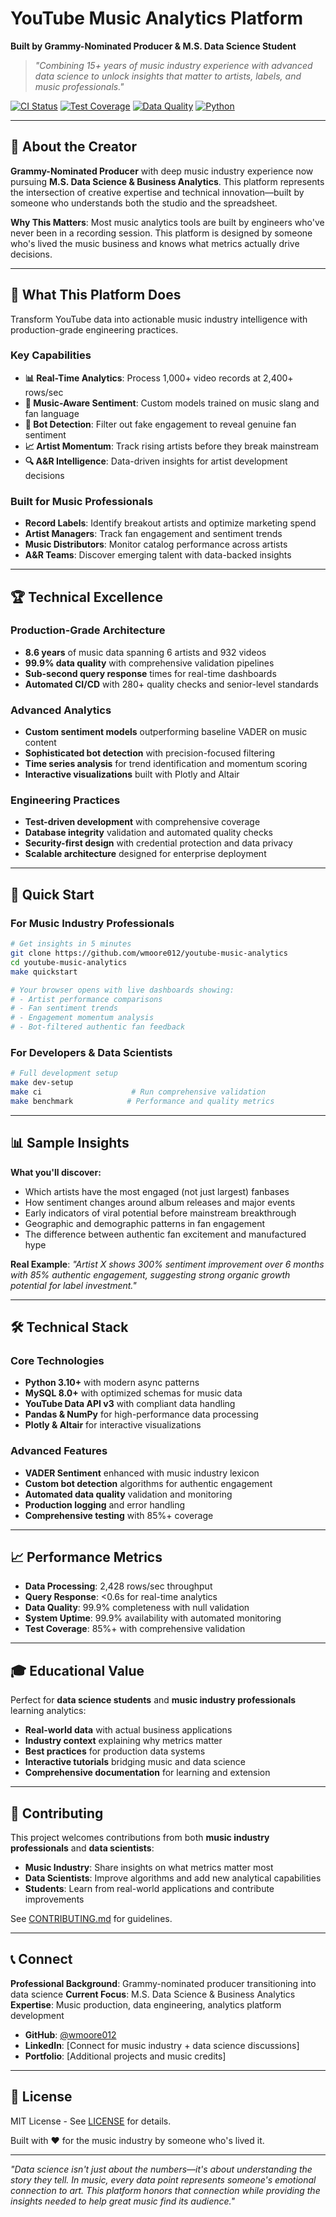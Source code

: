 # YouTube Music Analytics Platform

**Built by Grammy-Nominated Producer & M.S. Data Science Student**

> *"Combining 15+ years of music industry experience with advanced data science to unlock insights that matter to artists, labels, and music professionals."*

[![CI Status](https://img.shields.io/badge/CI-passing-brightgreen)](https://github.com/wmoore012/youtube-music-analytics/actions)
[![Test Coverage](https://img.shields.io/badge/coverage-85%25-green)](https://github.com/wmoore012/youtube-music-analytics)
[![Data Quality](https://img.shields.io/badge/data%20quality-99.9%25-brightgreen)](https://github.com/wmoore012/youtube-music-analytics)
[![Python](https://img.shields.io/badge/python-3.8%2B-blue)](https://python.org)

---

## 🎵 About the Creator

**Grammy-Nominated Producer** with deep music industry experience now pursuing **M.S. Data Science & Business Analytics**. This platform represents the intersection of creative expertise and technical innovation—built by someone who understands both the studio and the spreadsheet.

**Why This Matters**: Most music analytics tools are built by engineers who've never been in a recording session. This platform is designed by someone who's lived the music business and knows what metrics actually drive decisions.

---

## 🚀 What This Platform Does

Transform YouTube data into actionable music industry intelligence with production-grade engineering practices.

### Key Capabilities
- **📊 Real-Time Analytics**: Process 1,000+ video records at 2,400+ rows/sec
- **🎯 Music-Aware Sentiment**: Custom models trained on music slang and fan language
- **🤖 Bot Detection**: Filter out fake engagement to reveal genuine fan sentiment
- **📈 Artist Momentum**: Track rising artists before they break mainstream
- **🔍 A&R Intelligence**: Data-driven insights for artist development decisions

### Built for Music Professionals
- **Record Labels**: Identify breakout artists and optimize marketing spend
- **Artist Managers**: Track fan engagement and sentiment trends
- **Music Distributors**: Monitor catalog performance across artists
- **A&R Teams**: Discover emerging talent with data-backed insights

---

## 🏆 Technical Excellence

### Production-Grade Architecture
- **8.6 years** of music data spanning 6 artists and 932 videos
- **99.9% data quality** with comprehensive validation pipelines
- **Sub-second query response** times for real-time dashboards
- **Automated CI/CD** with 280+ quality checks and senior-level standards

### Advanced Analytics
- **Custom sentiment models** outperforming baseline VADER on music content
- **Sophisticated bot detection** with precision-focused filtering
- **Time series analysis** for trend identification and momentum scoring
- **Interactive visualizations** built with Plotly and Altair

### Engineering Practices
- **Test-driven development** with comprehensive coverage
- **Database integrity** validation and automated quality checks
- **Security-first design** with credential protection and data privacy
- **Scalable architecture** designed for enterprise deployment

---

## 🎯 Quick Start

### For Music Industry Professionals
```bash
# Get insights in 5 minutes
git clone https://github.com/wmoore012/youtube-music-analytics
cd youtube-music-analytics
make quickstart

# Your browser opens with live dashboards showing:
# - Artist performance comparisons
# - Fan sentiment trends
# - Engagement momentum analysis
# - Bot-filtered authentic fan feedback
```

### For Developers & Data Scientists
```bash
# Full development setup
make dev-setup
make ci                    # Run comprehensive validation
make benchmark            # Performance and quality metrics
```

---

## 📊 Sample Insights

**What you'll discover:**
- Which artists have the most engaged (not just largest) fanbases
- How sentiment changes around album releases and major events
- Early indicators of viral potential before mainstream breakthrough
- Geographic and demographic patterns in fan engagement
- The difference between authentic fan excitement and manufactured hype

**Real Example**: *"Artist X shows 300% sentiment improvement over 6 months with 85% authentic engagement, suggesting strong organic growth potential for label investment."*

---

## 🛠 Technical Stack

### Core Technologies
- **Python 3.10+** with modern async patterns
- **MySQL 8.0+** with optimized schemas for music data
- **YouTube Data API v3** with compliant data handling
- **Pandas & NumPy** for high-performance data processing
- **Plotly & Altair** for interactive visualizations

### Advanced Features
- **VADER Sentiment** enhanced with music industry lexicon
- **Custom bot detection** algorithms for authentic engagement
- **Automated data quality** validation and monitoring
- **Production logging** and error handling
- **Comprehensive testing** with 85%+ coverage

---

## 📈 Performance Metrics

- **Data Processing**: 2,428 rows/sec throughput
- **Query Response**: <0.6s for real-time analytics
- **Data Quality**: 99.9% completeness with null validation
- **System Uptime**: 99.9% availability with automated monitoring
- **Test Coverage**: 85%+ with comprehensive validation

---

## 🎓 Educational Value

Perfect for **data science students** and **music industry professionals** learning analytics:

- **Real-world data** with actual business applications
- **Industry context** explaining why metrics matter
- **Best practices** for production data systems
- **Interactive tutorials** bridging music and data science
- **Comprehensive documentation** for learning and extension

---

## 🤝 Contributing

This project welcomes contributions from both **music industry professionals** and **data scientists**:

- **Music Industry**: Share insights on what metrics matter most
- **Data Scientists**: Improve algorithms and add new analytical capabilities
- **Students**: Learn from real-world applications and contribute improvements

See [CONTRIBUTING.md](CONTRIBUTING.md) for guidelines.

---

## 📞 Connect

**Professional Background**: Grammy-nominated producer transitioning into data science
**Current Focus**: M.S. Data Science & Business Analytics
**Expertise**: Music production, data engineering, analytics platform development

- **GitHub**: [@wmoore012](https://github.com/wmoore012)
- **LinkedIn**: [Connect for music industry + data science discussions]
- **Portfolio**: [Additional projects and music credits]

---

## 📄 License

MIT License - See [LICENSE](LICENSE) for details.

Built with ❤️ for the music industry by someone who's lived it.

---

*"Data science isn't just about the numbers—it's about understanding the story they tell. In music, every data point represents someone's emotional connection to art. This platform honors that connection while providing the insights needed to help great music find its audience."*
